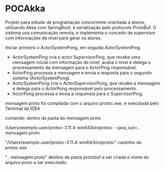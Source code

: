 # POCAkka

Projeto para estudo de programação concorrente orientada a atores, utilizando Akka com SpringBoot, e serialização pelo protocolo ProtoBuf.
O sistema usa comunicação remota, e implementa o conceito de supervisor com informações de nível para gerar os atores.

Iniciar primeiro o ActorSystemPong, em seguida ActorSystemPing


- ActorSystemPing cria o actor SupervisorPing, que recebe uma mensagem inicial com informação de nível,
avalia o nível e delega o processamento da mensagem para o ActorPing responsável.
- ActorPing processa a mensagem e envia a resposta para o segundo sistema (ActorSystemPong).
- ActorSystemPong cria o ActorSupervisorPong, que recebe a mensagem e delega para o ActorPong responsável pelo processamento.
- ActorPong processa e envia a responsta para o SupervisorPing.

mensagem.proto foi compilada com o arquivo protoc.exe, e executada pelo Terminal da IDEA

comando:
dentro da pasta do mensagem.proto

/Users/exemplo.user/protoc-3.11.4-win64/bin/protoc --java_out=.. mensagem.proto

"/Users/exemplo.user/protoc-3.11.4-win64/bin/protoc"   caminho do protoc.exe

".. mensagem.proto" destino da pasta protobuf a ser criada e nome do arquivo.proto a ser executado.


